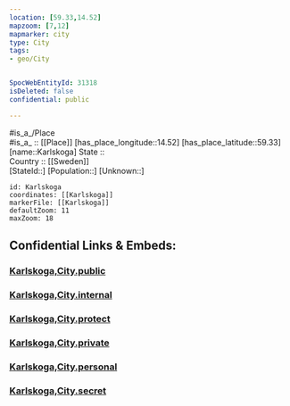 ```yaml
---
location: [59.33,14.52] 
mapzoom: [7,12] 
mapmarker: city 
type: City
tags:
- geo/City


SpocWebEntityId: 31318
isDeleted: false
confidential: public

---
```

#is_a_/Place  
#is_a_ :: [[Place]] 
[has_place_longitude::14.52] 
[has_place_latitude::59.33] 
[name::Karlskoga] 
State ::  
Country :: [[Sweden]]  
[StateId::] 
[Population::] 
[Unknown::] 


```leaflet
id: Karlskoga
coordinates: [[Karlskoga]] 
markerFile: [[Karlskoga]] 
defaultZoom: 11 
maxZoom: 18
```


## Confidential Links & Embeds: 

### [Karlskoga,City.public](/_public/\Earth\Continent\Europe\Europe~North\Sweden\Provinces~Sweden\Orebro,Province\counties~Orebro\Karlskoga,CountyKarlskoga,City.public.md) 

### [Karlskoga,City.internal](/_internal/\Earth\Continent\Europe\Europe~North\Sweden\Provinces~Sweden\Orebro,Province\counties~Orebro\Karlskoga,CountyKarlskoga,City.internal.md) 

### [Karlskoga,City.protect](/_protect/\Earth\Continent\Europe\Europe~North\Sweden\Provinces~Sweden\Orebro,Province\counties~Orebro\Karlskoga,CountyKarlskoga,City.protect.md) 

### [Karlskoga,City.private](/_private/\Earth\Continent\Europe\Europe~North\Sweden\Provinces~Sweden\Orebro,Province\counties~Orebro\Karlskoga,CountyKarlskoga,City.private.md) 

### [Karlskoga,City.personal](/_personal/\Earth\Continent\Europe\Europe~North\Sweden\Provinces~Sweden\Orebro,Province\counties~Orebro\Karlskoga,CountyKarlskoga,City.personal.md) 

### [Karlskoga,City.secret](/_secret/\Earth\Continent\Europe\Europe~North\Sweden\Provinces~Sweden\Orebro,Province\counties~Orebro\Karlskoga,CountyKarlskoga,City.secret.md)

